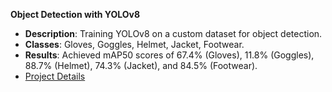 **Object Detection with YOLOv8**
   - **Description**: Training YOLOv8 on a custom dataset for object detection.
   - **Classes**: Gloves, Goggles, Helmet, Jacket, Footwear.
   - **Results**: Achieved mAP50 scores of 67.4% (Gloves), 11.8% (Goggles), 88.7% (Helmet), 74.3% (Jacket), and 84.5% (Footwear).
   - [Project Details](./YOLOv8_Object_Detection/README.md)
